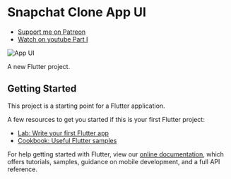 # Snapchat Clone App UI

- [Support me on Patreon](https://www.patreon.com/sopheamenvan?fan_landing=true)
- [Watch on youtube Part I](https://youtu.be/zCaNaKRXTbE)

![App UI](https://user-images.githubusercontent.com/16510597/105662741-13ffbd80-5f03-11eb-95f6-0f0e61772536.jpg)

A new Flutter project.

## Getting Started

This project is a starting point for a Flutter application.

A few resources to get you started if this is your first Flutter project:

- [Lab: Write your first Flutter app](https://flutter.dev/docs/get-started/codelab)
- [Cookbook: Useful Flutter samples](https://flutter.dev/docs/cookbook)

For help getting started with Flutter, view our
[online documentation](https://flutter.dev/docs), which offers tutorials,
samples, guidance on mobile development, and a full API reference.
